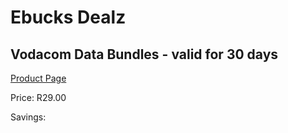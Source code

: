 
# Ebucks Dealz
## Vodacom Data Bundles - valid for 30 days
[Product Page](https://www.ebucks.com/web/shop/productSelected.do?prodId=882583742&catId=300)

Price: R29.00

Savings: 


	